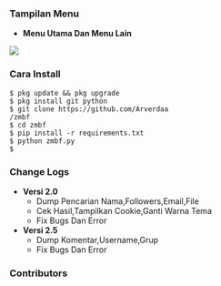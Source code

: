 ### Tampilan Menu
- **Menu Utama Dan Menu Lain**
<img src="https://github.com/Arverdaa/zmbf/Screenshot_2023-05-17-22-57-54-33_84d3000e3f4017145260f7618db1d683.jpg">

### Cara Install
````
$ pkg update && pkg upgrade
$ pkg install git python 
$ git clone https://github.com/Arverdaa
/zmbf
$ cd zmbf
$ pip install -r requirements.txt
$ python zmbf.py
$ 
````

### Change Logs
- **Versi 2.0**
  - Dump Pencarian Nama,Followers,Email,File
  - Cek Hasil,Tampilkan Cookie,Ganti Warna Tema
  - Fix Bugs Dan Error
- **Versi 2.5**
  - Dump Komentar,Username,Grup
  - Fix Bugs Dan Error

### Contributors
